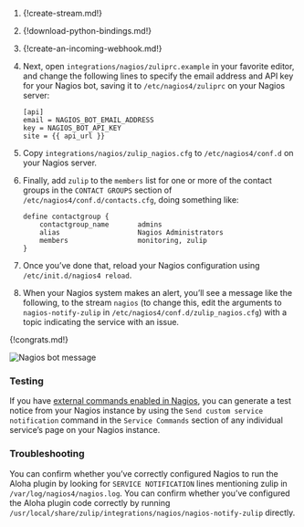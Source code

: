 1.  {!create-stream.md!}

1.  {!download-python-bindings.md!}

1.  {!create-an-incoming-webhook.md!}

1.  Next, open `integrations/nagios/zuliprc.example` in your favorite
    editor, and change the following lines to specify the email address
    and API key for your Nagios bot, saving it to `/etc/nagios4/zuliprc`
    on your Nagios server:

    ```
    [api]
    email = NAGIOS_BOT_EMAIL_ADDRESS
    key = NAGIOS_BOT_API_KEY
    site = {{ api_url }}
    ```

1.  Copy `integrations/nagios/zulip_nagios.cfg` to `/etc/nagios4/conf.d`
    on your Nagios server.

1.  Finally, add `zulip` to the `members` list for one or more of the
    contact groups in the `CONTACT GROUPS` section of
    `/etc/nagios4/conf.d/contacts.cfg`, doing something like:

    ```
    define contactgroup {
        contactgroup_name       admins
        alias                   Nagios Administrators
        members                 monitoring, zulip
    }
    ```

1.  Once you’ve done that, reload your Nagios configuration using
    `/etc/init.d/nagios4 reload`.

1.  When your Nagios system makes an alert, you’ll see a message like the
    following, to the stream `nagios` (to change this, edit the arguments
    to `nagios-notify-zulip` in `/etc/nagios4/conf.d/zulip_nagios.cfg`)
    with a topic indicating the service with an issue.

{!congrats.md!}

![Nagios bot message](/static/images/integrations/nagios/001.png)

### Testing

If you have [external commands enabled in Nagios][1],
you can generate a test notice from your Nagios instance by
using the `Send custom service notification` command in the
`Service Commands` section of any individual service’s page
on your Nagios instance.

[1]: https://assets.nagios.com/downloads/nagioscore/docs/nagioscore/3/en/extcommands.html

### Troubleshooting

You can confirm whether you’ve correctly configured Nagios to run the
Aloha plugin by looking for `SERVICE NOTIFICATION` lines mentioning
zulip in `/var/log/nagios4/nagios.log`. You can confirm whether you’ve
configured the Aloha plugin code correctly by running
`/usr/local/share/zulip/integrations/nagios/nagios-notify-zulip`
directly.
